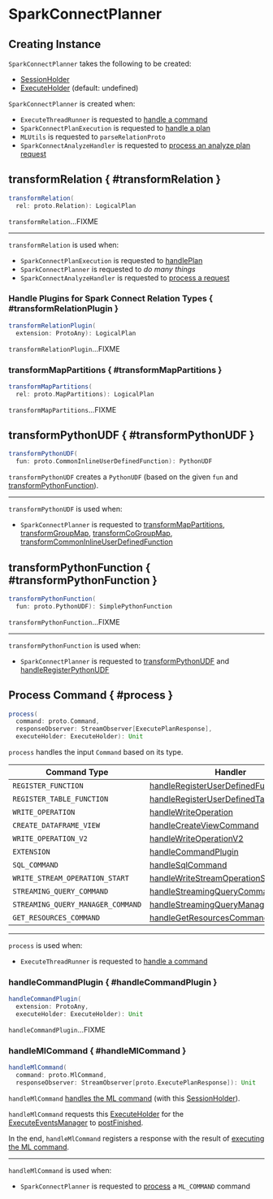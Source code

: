 # SparkConnectPlanner

## Creating Instance

`SparkConnectPlanner` takes the following to be created:

* <span id="sessionHolder"> [SessionHolder](SessionHolder.md)
* <span id="executeHolderOpt"> [ExecuteHolder](ExecuteHolder.md) (default: undefined)

`SparkConnectPlanner` is created when:

* `ExecuteThreadRunner` is requested to [handle a command](ExecuteThreadRunner.md#handleCommand)
* `SparkConnectPlanExecution` is requested to [handle a plan](SparkConnectPlanExecution.md#handlePlan)
* `MLUtils` is requested to `parseRelationProto`
* `SparkConnectAnalyzeHandler` is requested to [process an analyze plan request](SparkConnectAnalyzeHandler.md#process)

## transformRelation { #transformRelation }

```scala
transformRelation(
  rel: proto.Relation): LogicalPlan
```

`transformRelation`...FIXME

---

`transformRelation` is used when:

* `SparkConnectPlanExecution` is requested to [handlePlan](SparkConnectPlanExecution.md#handlePlan)
* `SparkConnectPlanner` is requested to _do many things_
* `SparkConnectAnalyzeHandler` is requested to [process a request](SparkConnectAnalyzeHandler.md#process)

### Handle Plugins for Spark Connect Relation Types { #transformRelationPlugin }

```scala
transformRelationPlugin(
  extension: ProtoAny): LogicalPlan
```

`transformRelationPlugin`...FIXME

### transformMapPartitions { #transformMapPartitions }

```scala
transformMapPartitions(
  rel: proto.MapPartitions): LogicalPlan
```

`transformMapPartitions`...FIXME

## transformPythonUDF { #transformPythonUDF }

```scala
transformPythonUDF(
  fun: proto.CommonInlineUserDefinedFunction): PythonUDF
```

`transformPythonUDF` creates a `PythonUDF` (based on the given `fun` and [transformPythonFunction](#transformPythonFunction)).

---

`transformPythonUDF` is used when:

* `SparkConnectPlanner` is requested to [transformMapPartitions](#transformMapPartitions), [transformGroupMap](#transformGroupMap), [transformCoGroupMap](#transformCoGroupMap), [transformCommonInlineUserDefinedFunction](#transformCommonInlineUserDefinedFunction)

## transformPythonFunction { #transformPythonFunction }

```scala
transformPythonFunction(
  fun: proto.PythonUDF): SimplePythonFunction
```

`transformPythonFunction`...FIXME

---

`transformPythonFunction` is used when:

* `SparkConnectPlanner` is requested to [transformPythonUDF](#transformPythonUDF) and [handleRegisterPythonUDF](#handleRegisterPythonUDF)

## Process Command { #process }

```scala
process(
  command: proto.Command,
  responseObserver: StreamObserver[ExecutePlanResponse],
  executeHolder: ExecuteHolder): Unit
```

`process` handles the input `Command` based on its type.

Command Type | Handler
-|-
 `REGISTER_FUNCTION` | [handleRegisterUserDefinedFunction](#handleRegisterUserDefinedFunction)
 `REGISTER_TABLE_FUNCTION` | [handleRegisterUserDefinedTableFunction](#handleRegisterUserDefinedTableFunction)
 `WRITE_OPERATION` | [handleWriteOperation](#handleWriteOperation)
 `CREATE_DATAFRAME_VIEW` | [handleCreateViewCommand](#handleCreateViewCommand)
 `WRITE_OPERATION_V2` | [handleWriteOperationV2](#handleWriteOperationV2)
 `EXTENSION` | [handleCommandPlugin](#handleCommandPlugin)
 `SQL_COMMAND` | [handleSqlCommand](#handleSqlCommand)
 `WRITE_STREAM_OPERATION_START` | [handleWriteStreamOperationStart](#handleWriteStreamOperationStart)
 `STREAMING_QUERY_COMMAND` | [handleStreamingQueryCommand](#handleStreamingQueryCommand)
 `STREAMING_QUERY_MANAGER_COMMAND` | [handleStreamingQueryManagerCommand](#handleStreamingQueryManagerCommand)
 `GET_RESOURCES_COMMAND` | [handleGetResourcesCommand](#handleGetResourcesCommand)

---

`process` is used when:

* `ExecuteThreadRunner` is requested to [handle a command](ExecuteThreadRunner.md#handleCommand)

### handleCommandPlugin { #handleCommandPlugin }

```scala
handleCommandPlugin(
  extension: ProtoAny,
  executeHolder: ExecuteHolder): Unit
```

`handleCommandPlugin`...FIXME

### handleMlCommand { #handleMlCommand }

```scala
handleMlCommand(
  command: proto.MlCommand,
  responseObserver: StreamObserver[proto.ExecutePlanResponse]): Unit
```

`handleMlCommand` [handles the ML command](../ml/MLHandler.md#handleMlCommand) (with this [SessionHolder](#sessionHolder)).

`handleMlCommand` requests this [ExecuteHolder](#executeHolder) for the [ExecuteEventsManager](ExecuteHolder.md#eventsManager) to [postFinished](ExecuteEventsManager.md#postFinished).

In the end, `handleMlCommand` registers a response with the result of [executing the ML command](../ml/MLHandler.md#handleMlCommand).

---

`handleMlCommand` is used when:

* `SparkConnectPlanner` is requested to [process](#process) a `ML_COMMAND` command

